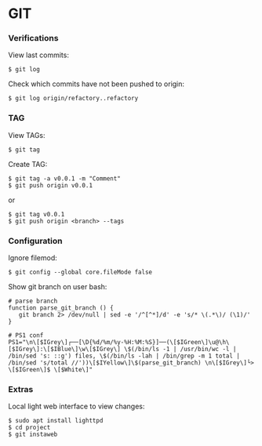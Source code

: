 # GIT

### Verifications

View last commits:

```
$ git log
```

Check which commits have not been pushed to origin:

```
$ git log origin/refactory..refactory
```

### TAG

View TAGs:
```shell
$ git tag
```


Create TAG:

```shell
$ git tag -a v0.0.1 -m "Comment"
$ git push origin v0.0.1
```
or
```shell
$ git tag v0.0.1
$ git push origin <branch> --tags
```

### Configuration

Ignore filemod:

```shell
$ git config --global core.fileMode false
```

Show git branch on user bash:
```
# parse branch                                                                                                        
function parse_git_branch () {                                                                                          
   git branch 2> /dev/null | sed -e '/^[^*]/d' -e 's/* \(.*\)/ (\1)/'                                                    
}

# PS1 conf
PS1="\n\[$IGrey\]┌──[\D{%d/%m/%y-%H:%M:%S}]──(\[$IGreen\]\u@\h\[$IGrey\]:\[$IBlue\]\w\[$IGrey\] \$(/bin/ls -1 | /usr/bin/wc -l | /bin/sed 's: ::g') files, \$(/bin/ls -lah | /bin/grep -m 1 total | /bin/sed 's/total //'))\[$IYellow\]\$(parse_git_branch) \n\[$IGrey\]└> \[$IGreen\]$ \[$White\]"

```

### Extras
Local light web interface to view changes:
```
$ sudo apt install lighttpd
$ cd project
$ git instaweb
```
